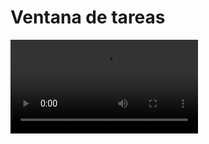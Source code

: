 # Ventana de tareas

![](https://digi21.blob.core.windows.net/videos-ayuda/desarrollo/15.%20Ventana%20de%20tareas.mp4)




